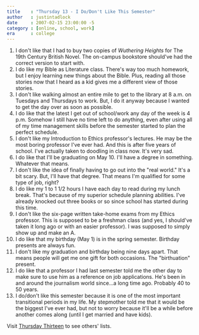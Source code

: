 ```yaml
---
title    : "Thursday 13 - I Do/Don't Like This Semester"
author   : justintadlock
date     : 2007-02-15 23:00:00 -5
category : [online, school, work]
era      : college
---
```


<ol class="listSpread">
<li>I don't like that I had to buy two copies of <i> Wuthering Heights</i> for The 19th Century British Novel.  The on-campus bookstore should've had the correct version to start with.</li>
<li>I do like my Bible as Literature class.  There's way too much homework, but I enjoy learning new things about the Bible.  Plus, reading all those stories now that I heard as a kid gives me a different view of those stories.</li>
<li>I don't like walking almost an entire mile to get to the library at 8 a.m. on Tuesdays and Thursdays to work.  But, I do it anyway because I wanted to get the day over as soon as possible.</li>
<li>I do like that the latest I get out of school/work any day of the week is 4 p.m.  Somehow I still have no time left to do anything, even after using all of my time management skills before the semester started to plan the perfect schedule.</li>
<li>I don't like my Introduction to Ethics professor's lectures.  He may be the most boring professor I've ever had.  And this is after five years of school.  I've actually taken to doodling in class now.  It's very sad.</li>
<li>I do like that I'll be graduating on May 10.  I'll have a degree in something.  Whatever that means.</li>
<li>I don't like the idea of finally having to go out into the "real world."  It's a bit scary.  But, I'll have that degree.  That means I'm qualified for some type of job, right?</li>
<li>I do like my 1 to 1 1/2 hours I have each day to read during my lunch break.  That's because of my superior schedule planning abilities.  I've already knocked out three books or so since school has started during this time.</li>
<li>I don't like the six-page written take-home exams from my Ethics professor.  This is supposed to be a freshman class (and yes, I should've taken it long ago or with an easier professor).  I was supposed to simply show up and make an A.</li>
<li>I do like that my birthday (May 1) is in the spring semester.  Birthday presents are always fun.</li>
<li>I don't like my graduation and birthday being nine days apart.  That means people will get me one gift for both occasions.  The "birthuation" present.</li>
<li>I do like that a professor I had last semester told me the other day to make sure to use him as a reference on job applications.  He's been in and around the journalism world since...a long time ago.  Probably 40 to 50 years.</li>
<li>I do/don't like this semester because it is one of the most important transitional periods in my life.  My stepmother told me that it would be the biggest I've ever had, but not to worry because it'll be a while before another comes along (until I get married and have kids).</li>
</ol>

Visit <a href="http://www.thursdaythirteen.com" title="Thursday Thirteen" rel="external"> Thursday Thirteen</a> to see others' lists.
